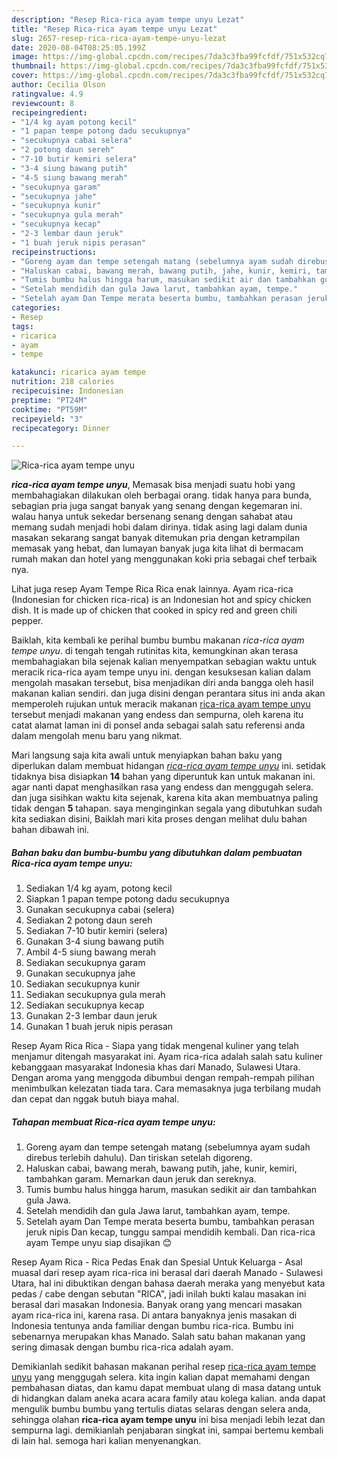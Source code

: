 ```yaml
---
description: "Resep Rica-rica ayam tempe unyu Lezat"
title: "Resep Rica-rica ayam tempe unyu Lezat"
slug: 2657-resep-rica-rica-ayam-tempe-unyu-lezat
date: 2020-08-04T08:25:05.199Z
image: https://img-global.cpcdn.com/recipes/7da3c3fba99fcfdf/751x532cq70/rica-rica-ayam-tempe-unyu-foto-resep-utama.jpg
thumbnail: https://img-global.cpcdn.com/recipes/7da3c3fba99fcfdf/751x532cq70/rica-rica-ayam-tempe-unyu-foto-resep-utama.jpg
cover: https://img-global.cpcdn.com/recipes/7da3c3fba99fcfdf/751x532cq70/rica-rica-ayam-tempe-unyu-foto-resep-utama.jpg
author: Cecilia Olson
ratingvalue: 4.9
reviewcount: 8
recipeingredient:
- "1/4 kg ayam potong kecil"
- "1 papan tempe potong dadu secukupnya"
- "secukupnya cabai selera"
- "2 potong daun sereh"
- "7-10 butir kemiri selera"
- "3-4 siung bawang putih"
- "4-5 siung bawang merah"
- "secukupnya garam"
- "secukupnya jahe"
- "secukupnya kunir"
- "secukupnya gula merah"
- "secukupnya kecap"
- "2-3 lembar daun jeruk"
- "1 buah jeruk nipis perasan"
recipeinstructions:
- "Goreng ayam dan tempe setengah matang (sebelumnya ayam sudah direbus terlebih dahulu). Dan tiriskan setelah digoreng."
- "Haluskan cabai, bawang merah, bawang putih, jahe, kunir, kemiri, tambahkan garam. Memarkan daun jeruk dan sereknya."
- "Tumis bumbu halus hingga harum, masukan sedikit air dan tambahkan gula Jawa."
- "Setelah mendidih dan gula Jawa larut, tambahkan ayam, tempe."
- "Setelah ayam Dan Tempe merata beserta bumbu, tambahkan perasan jeruk nipis Dan kecap, tunggu sampai mendidih kembali. Dan rica-rica ayam Tempe unyu siap disajikan 😊"
categories:
- Resep
tags:
- ricarica
- ayam
- tempe

katakunci: ricarica ayam tempe 
nutrition: 218 calories
recipecuisine: Indonesian
preptime: "PT24M"
cooktime: "PT59M"
recipeyield: "3"
recipecategory: Dinner

---
```



![Rica-rica ayam tempe unyu](https://img-global.cpcdn.com/recipes/7da3c3fba99fcfdf/751x532cq70/rica-rica-ayam-tempe-unyu-foto-resep-utama.jpg)

<b><i>rica-rica ayam tempe unyu</i></b>, Memasak bisa menjadi suatu hobi yang membahagiakan dilakukan oleh berbagai orang. tidak hanya para bunda, sebagian pria juga sangat banyak yang senang dengan kegemaran ini. walau hanya untuk sekedar bersenang senang dengan sahabat atau memang sudah menjadi hobi dalam dirinya. tidak asing lagi dalam dunia masakan sekarang sangat banyak ditemukan pria dengan ketrampilan memasak yang hebat, dan lumayan banyak juga kita lihat di bermacam rumah makan dan hotel yang menggunakan koki pria sebagai chef terbaik nya.

Lihat juga resep Ayam Tempe Rica Rica enak lainnya. Ayam rica-rica (Indonesian for chicken rica-rica) is an Indonesian hot and spicy chicken dish. It is made up of chicken that cooked in spicy red and green chili pepper.

Baiklah, kita kembali ke perihal bumbu bumbu makanan <i>rica-rica ayam tempe unyu</i>. di tengah tengah rutinitas kita, kemungkinan akan terasa membahagiakan bila sejenak kalian menyempatkan sebagian waktu untuk meracik rica-rica ayam tempe unyu ini. dengan kesuksesan kalian dalam mengolah masakan tersebut, bisa menjadikan diri anda bangga oleh hasil makanan kalian sendiri. dan juga disini dengan perantara situs ini anda akan memperoleh rujukan untuk meracik makanan <u>rica-rica ayam tempe unyu</u> tersebut menjadi makanan yang endess dan sempurna, oleh karena itu catat alamat laman ini di ponsel anda sebagai salah satu referensi anda dalam mengolah menu baru yang nikmat.


Mari langsung saja kita awali untuk menyiapkan bahan baku yang diperlukan dalam membuat hidangan <u><i>rica-rica ayam tempe unyu</i></u> ini. setidak tidaknya bisa disiapkan <b>14</b> bahan yang diperuntuk kan untuk makanan ini. agar nanti dapat menghasilkan rasa yang endess dan menggugah selera. dan juga sisihkan waktu kita sejenak, karena kita akan membuatnya paling tidak dengan <b>5</b> tahapan. saya menginginkan segala yang dibutuhkan sudah kita sediakan disini, Baiklah mari kita proses dengan melihat dulu bahan bahan dibawah ini.

<!--inarticleads1-->

##### Bahan baku dan bumbu-bumbu yang dibutuhkan dalam pembuatan Rica-rica ayam tempe unyu:

1. Sediakan 1/4 kg ayam, potong kecil
1. Siapkan 1 papan tempe potong dadu secukupnya
1. Gunakan secukupnya cabai (selera)
1. Sediakan 2 potong daun sereh
1. Sediakan 7-10 butir kemiri (selera)
1. Gunakan 3-4 siung bawang putih
1. Ambil 4-5 siung bawang merah
1. Sediakan secukupnya garam
1. Gunakan secukupnya jahe
1. Sediakan secukupnya kunir
1. Sediakan secukupnya gula merah
1. Sediakan secukupnya kecap
1. Gunakan 2-3 lembar daun jeruk
1. Gunakan 1 buah jeruk nipis perasan


Resep Ayam Rica Rica - Siapa yang tidak mengenal kuliner yang telah menjamur ditengah masyarakat ini. Ayam rica-rica adalah salah satu kuliner kebanggaan masyarakat Indonesia khas dari Manado, Sulawesi Utara. Dengan aroma yang menggoda dibumbui dengan rempah-rempah pilihan menimbulkan kelezatan tiada tara. Cara memasaknya juga terbilang mudah dan cepat dan nggak butuh biaya mahal. 

<!--inarticleads2-->

##### Tahapan membuat Rica-rica ayam tempe unyu:

1. Goreng ayam dan tempe setengah matang (sebelumnya ayam sudah direbus terlebih dahulu). Dan tiriskan setelah digoreng.
1. Haluskan cabai, bawang merah, bawang putih, jahe, kunir, kemiri, tambahkan garam. Memarkan daun jeruk dan sereknya.
1. Tumis bumbu halus hingga harum, masukan sedikit air dan tambahkan gula Jawa.
1. Setelah mendidih dan gula Jawa larut, tambahkan ayam, tempe.
1. Setelah ayam Dan Tempe merata beserta bumbu, tambahkan perasan jeruk nipis Dan kecap, tunggu sampai mendidih kembali. Dan rica-rica ayam Tempe unyu siap disajikan 😊


Resep Ayam Rica - Rica Pedas Enak dan Spesial Untuk Keluarga - Asal muasal dari resep ayam rica-rica ini berasal dari daerah Manado - Sulawesi Utara, hal ini dibuktikan dengan bahasa daerah meraka yang menyebut kata pedas / cabe dengan sebutan &#34;RICA&#34;, jadi inilah bukti kalau masakan ini berasal dari masakan Indonesia. Banyak orang yang mencari masakan ayam rica-rica ini, karena rasa. Di antara banyaknya jenis masakan di Indonesia tentunya anda familiar dengan bumbu rica-rica. Bumbu ini sebenarnya merupakan khas Manado. Salah satu bahan makanan yang sering dimasak dengan bumbu rica-rica adalah ayam. 

Demikianlah sedikit bahasan makanan perihal resep <u>rica-rica ayam tempe unyu</u> yang menggugah selera. kita ingin kalian dapat memahami dengan pembahasan diatas, dan kamu dapat membuat ulang di masa datang untuk di hidangkan dalam aneka acara acara family atau kolega kalian. anda dapat mengulik bumbu bumbu yang tertulis diatas selaras dengan selera anda, sehingga olahan <b>rica-rica ayam tempe unyu</b> ini bisa menjadi lebih lezat dan sempurna lagi. demikianlah penjabaran singkat ini, sampai bertemu kembali di lain hal. semoga hari kalian menyenangkan.
